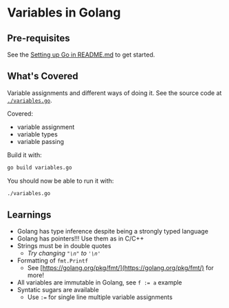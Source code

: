 # Variables in Golang

## Pre-requisites
See the [Setting up Go in README.md](../../README.md#setting-up-go) to get started.

## What's Covered
Variable assignments and different ways of doing it. See the source code at [`./variables.go`](./variables.go).

Covered:

- variable assignment
- variable types
- variable passing

Build it with:

```bash
go build variables.go
```

You should now be able to run it with:

```bash
./variables.go
```

## Learnings

- Golang has type inference despite being a strongly typed language
- Golang has pointers!!! Use them as in C/C++
- Strings must be in double quotes
  - *Try changing `"\n"` to `'\n'`*
- Formatting of `fmt.Printf`
  - See [https://golang.org/pkg/fmt/](https://golang.org/pkg/fmt/) for more!
- All variables are immutable in Golang, see `f := a` example
- Syntatic sugars are available
  - Use `:=` for single line multiple variable assignments